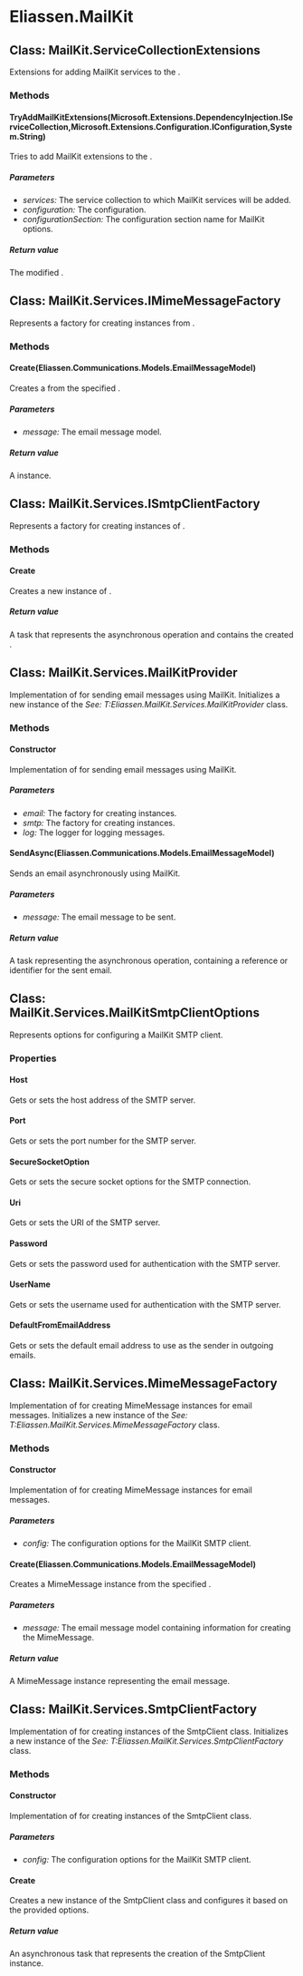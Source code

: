 ﻿# Eliassen.MailKit


## Class: MailKit.ServiceCollectionExtensions
Extensions for adding MailKit services to the .
### Methods


#### TryAddMailKitExtensions(Microsoft.Extensions.DependencyInjection.IServiceCollection,Microsoft.Extensions.Configuration.IConfiguration,System.String)
Tries to add MailKit extensions to the .

##### Parameters
* *services:* The service collection to which MailKit services will be added.
* *configuration:* The configuration.
* *configurationSection:* The configuration section name for MailKit options.




##### Return value
The modified .



## Class: MailKit.Services.IMimeMessageFactory
Represents a factory for creating instances from .
### Methods


#### Create(Eliassen.Communications.Models.EmailMessageModel)
Creates a from the specified .

##### Parameters
* *message:* The email message model.




##### Return value
A instance.



## Class: MailKit.Services.ISmtpClientFactory
Represents a factory for creating instances of .
### Methods


#### Create
Creates a new instance of .

##### Return value
A task that represents the asynchronous operation and contains the created .



## Class: MailKit.Services.MailKitProvider
Implementation of for sending email messages using MailKit.
            Initializes a new instance of the  *See: T:Eliassen.MailKit.Services.MailKitProvider* class.
            
### Methods


#### Constructor
Implementation of for sending email messages using MailKit.

##### Parameters
* *email:* The factory for creating instances.
* *smtp:* The factory for creating instances.
* *log:* The logger for logging messages.




#### SendAsync(Eliassen.Communications.Models.EmailMessageModel)
Sends an email asynchronously using MailKit.

##### Parameters
* *message:* The email message to be sent.




##### Return value
A task representing the asynchronous operation, containing a reference or identifier for the sent email.



## Class: MailKit.Services.MailKitSmtpClientOptions
Represents options for configuring a MailKit SMTP client.
### Properties

#### Host
Gets or sets the host address of the SMTP server.
#### Port
Gets or sets the port number for the SMTP server.
#### SecureSocketOption
Gets or sets the secure socket options for the SMTP connection.
#### Uri
Gets or sets the URI of the SMTP server.
#### Password
Gets or sets the password used for authentication with the SMTP server.
#### UserName
Gets or sets the username used for authentication with the SMTP server.
#### DefaultFromEmailAddress
Gets or sets the default email address to use as the sender in outgoing emails.

## Class: MailKit.Services.MimeMessageFactory
Implementation of for creating MimeMessage instances for email messages.
            Initializes a new instance of the  *See: T:Eliassen.MailKit.Services.MimeMessageFactory* class.
            
### Methods


#### Constructor
Implementation of for creating MimeMessage instances for email messages.

##### Parameters
* *config:* The configuration options for the MailKit SMTP client.




#### Create(Eliassen.Communications.Models.EmailMessageModel)
Creates a MimeMessage instance from the specified .

##### Parameters
* *message:* The email message model containing information for creating the MimeMessage.




##### Return value
A MimeMessage instance representing the email message.



## Class: MailKit.Services.SmtpClientFactory
Implementation of for creating instances of the SmtpClient class.
            Initializes a new instance of the  *See: T:Eliassen.MailKit.Services.SmtpClientFactory* class.
            
### Methods


#### Constructor
Implementation of for creating instances of the SmtpClient class.

##### Parameters
* *config:* The configuration options for the MailKit SMTP client.




#### Create
Creates a new instance of the SmtpClient class and configures it based on the provided options.

##### Return value
An asynchronous task that represents the creation of the SmtpClient instance.


